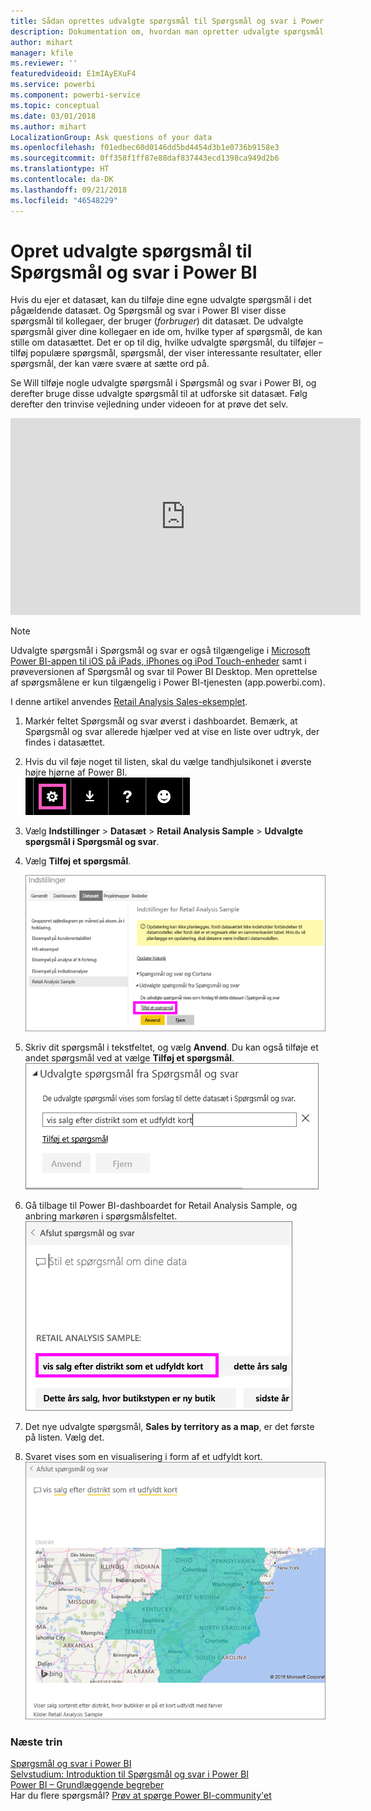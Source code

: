 ```yaml
---
title: Sådan oprettes udvalgte spørgsmål til Spørgsmål og svar i Power BI
description: Dokumentation om, hvordan man opretter udvalgte spørgsmål til Spørgsmål og svar i Power BI
author: mihart
manager: kfile
ms.reviewer: ''
featuredvideoid: E1mIAyEXuF4
ms.service: powerbi
ms.component: powerbi-service
ms.topic: conceptual
ms.date: 03/01/2018
ms.author: mihart
LocalizationGroup: Ask questions of your data
ms.openlocfilehash: f01edbec60d0146dd5bd4454d3b1e0736b9158e3
ms.sourcegitcommit: 0ff358f1ff87e88daf837443ecd1398ca949d2b6
ms.translationtype: HT
ms.contentlocale: da-DK
ms.lasthandoff: 09/21/2018
ms.locfileid: "46548229"
---
```

# <a name="create-featured-questions-for-power-bi-qa"></a>Opret udvalgte spørgsmål til Spørgsmål og svar i Power BI
Hvis du ejer et datasæt, kan du tilføje dine egne udvalgte spørgsmål i det pågældende datasæt.  Og Spørgsmål og svar i Power BI viser disse spørgsmål til kollegaer, der bruger (*forbruger*) dit datasæt.  De udvalgte spørgsmål giver dine kollegaer en ide om, hvilke typer af spørgsmål, de kan stille om datasættet. Det er op til dig, hvilke udvalgte spørgsmål, du tilføjer – tilføj populære spørgsmål, spørgsmål, der viser interessante resultater, eller spørgsmål, der kan være svære at sætte ord på.

Se Will tilføje nogle udvalgte spørgsmål i Spørgsmål og svar i Power BI, og derefter bruge disse udvalgte spørgsmål til at udforske sit datasæt. Følg derefter den trinvise vejledning under videoen for at prøve det selv.

<iframe width="560" height="315" src="https://www.youtube.com/embed/E1mIAyEXuF4" frameborder="0" allowfullscreen></iframe>

> [!NOTE]
> Udvalgte spørgsmål i Spørgsmål og svar er også tilgængelige i [Microsoft Power BI-appen til iOS på iPads, iPhones og iPod Touch-enheder](consumer/mobile/mobile-apps-ios-qna.md) samt i prøveversionen af Spørgsmål og svar til Power BI Desktop. Men oprettelse af spørgsmålene er kun tilgængelig i Power BI-tjenesten (app.powerbi.com).
> 

I denne artikel anvendes [Retail Analysis Sales-eksemplet](sample-datasets.md).

1. Markér feltet Spørgsmål og svar øverst i dashboardet.   Bemærk, at Spørgsmål og svar allerede hjælper ved at vise en liste over udtryk, der findes i datasættet.
2. Hvis du vil føje noget til listen, skal du vælge tandhjulsikonet i øverste højre hjørne af Power BI.  
   ![tandhjulsikon](media/service-q-and-a-create-featured-questions/pbi_gearicon2.jpg)
3. Vælg **Indstillinger** &gt; **Datasæt** &gt; **Retail Analysis Sample** &gt; **Udvalgte spørgsmål i Spørgsmål og svar**.  
4. Vælg **Tilføj et spørgsmål**.
   
   ![Menuen Indstillinger](media/service-q-and-a-create-featured-questions/power-bi-settings.png)
5. Skriv dit spørgsmål i tekstfeltet, og vælg **Anvend**.   Du kan også tilføje et andet spørgsmål ved at vælge **Tilføj et spørgsmål**.  
   ![Ruden Udvalgte spørgsmål fra Spørgsmål og svar](media/service-q-and-a-create-featured-questions/power-bi-type-featured-question.png)
6. Gå tilbage til Power BI-dashboardet for Retail Analysis Sample, og anbring markøren i spørgsmålsfeltet.   
   ![Boks med spørgsmål og svar](media/service-q-and-a-create-featured-questions/power-bi-featured-q.png)
7. Det nye udvalgte spørgsmål, **Sales by territory as a map**, er det første på listen. Vælg det.  
8. Svaret vises som en visualisering i form af et udfyldt kort.  
   ![kortvisualisering](media/service-q-and-a-create-featured-questions/power-bi-filled-map.png)

### <a name="next-steps"></a>Næste trin
[Spørgsmål og svar i Power BI](consumer/end-user-q-and-a.md)  
[Selvstudium: Introduktion til Spørgsmål og svar i Power BI](power-bi-visualization-introduction-to-q-and-a.md)  
[Power BI – Grundlæggende begreber](consumer/end-user-basic-concepts.md)  
Har du flere spørgsmål? [Prøv at spørge Power BI-community'et](http://community.powerbi.com/)

